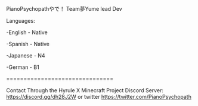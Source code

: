 PianoPsychopathやで！
Team夢Yume lead Dev

Languages:

-English - Native

-Spanish - Native

-Japanese - N4

-German - B1

===============================

Contact Through the Hyrule X Minecraft Project Discord Server: https://discord.gg/dh28J2W or twitter https://twitter.com/PianoPsychopath



<!---
PianoPsychopath/PianoPsychopath is a ✨ special ✨ repository because its `README.md` (this file) appears on your GitHub profile.
You can click the Preview link to take a look at your changes.
--->
